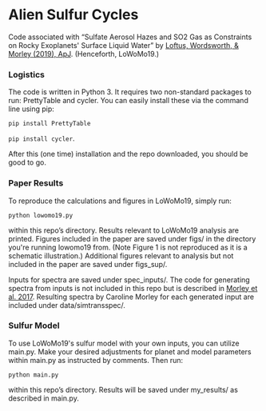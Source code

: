 # Alien Sulfur Cycles
Code associated with “Sulfate Aerosol Hazes and SO2 Gas as Constraints on Rocky Exoplanets' Surface Liquid Water” by [Loftus, Wordsworth, &amp; Morley (2019), ApJ](https://arxiv.org/abs/1908.02769). (Henceforth, LoWoMo19.)

### Logistics
The code is written in Python 3.
It requires two non-standard packages to run: PrettyTable and cycler. You can easily install these via the command line using pip:

```pip install PrettyTable```

```pip install cycler```.

After this (one time) installation and the repo downloaded, you should be good to go.

### Paper Results
To reproduce the calculations and figures in LoWoMo19, simply run:

```python lowomo19.py```

within this repo’s directory. Results relevant to LoWoMo19 analysis are printed. Figures included in the paper are saved under figs/ in the directory you're running lowomo19 from. (Note Figure 1 is not reproduced as it is a schematic illustration.)  Additional figures relevant to analysis but not included in the paper are saved under figs_sup/. 

Inputs for spectra are saved under spec_inputs/. The code for generating spectra from inputs is not included in this repo but is described in [Morley et al. 2017](https://arxiv.org/pdf/1708.04239.pdf). Resulting spectra by Caroline Morley for each generated input are included under data/simtransspec/. 

### Sulfur Model
To use LoWoMo19's sulfur model with your own inputs, you can utilize main.py. Make your desired adjustments for planet and model parameters within main.py as instructed by comments. Then run:

```python main.py```

within this repo’s directory. Results will be saved under my_results/ as described in main.py.